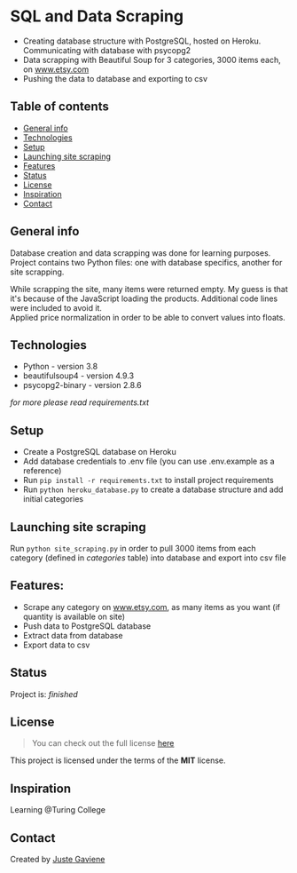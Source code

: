 # SQL and Data Scraping

* Creating database structure with PostgreSQL, hosted on Heroku. Communicating with database with psycopg2  
* Data scrapping with Beautiful Soup for 3 categories, 3000 items each, on www.etsy.com
* Pushing the data to database and exporting to csv

## Table of contents
* [General info](#general-info)
* [Technologies](#technologies)
* [Setup](#setup)
* [Launching site scraping](#launching-site-scraping)
* [Features](#features)
* [Status](#status)
* [License](#license)
* [Inspiration](#inspiration)
* [Contact](#contact)

## General info
Database creation and data scrapping was done for learning purposes.  
Project contains two Python files: one with database specifics, another for site scrapping.  

While scrapping the site, many items were returned empty. My guess is that it's because of the JavaScript loading the products. Additional 
code lines were included to avoid it.  
Applied price normalization in order to be able to convert values into floats. 

## Technologies
* Python - version 3.8
* beautifulsoup4 - version 4.9.3
* psycopg2-binary - version 2.8.6   
   
_for more please read requirements.txt_

## Setup
- Create a PostgreSQL database on Heroku
- Add database credentials to .env file (you can use .env.example as a reference) 
- Run `pip install -r requirements.txt` to install project requirements
- Run `python heroku_database.py` to create a database structure and add initial categories 

## Launching site scraping
Run `python site_scraping.py` in order to pull 3000 items from each category (defined in _categories_ table) into database and export into csv file

## Features: 
* Scrape any category on www.etsy.com, as many items as you want (if quantity is available on site)
* Push data to PostgreSQL database
* Extract data from database
* Export data to csv

## Status
Project is: _finished_

## License
>You can check out the full license [here](https://opensource.org/licenses/MIT)

This project is licensed under the terms of the **MIT** license.

## Inspiration
Learning @Turing College

## Contact
Created by [Juste Gaviene](mailto:juste.gaviene@gmail.com?subject=[GitHub]%20Source%20Han%20Sans)
